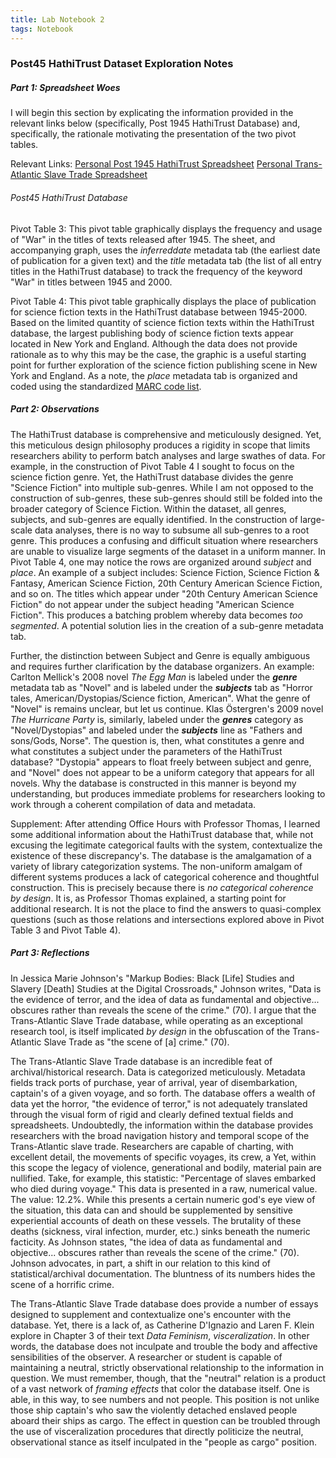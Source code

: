 ```yaml
---
title: Lab Notebook 2
tags: Notebook
---
```

### Post45 HathiTrust Dataset Exploration Notes
##### Part 1: Spreadsheet Woes
I will begin this section by explicating the information provided in the relevant links below (specifically, Post 1945 HathiTrust Database) and, specifically, the rationale motivating the presentation of the two pivot tables.

Relevant Links:
[Personal Post 1945 HathiTrust Spreadsheet](https://docs.google.com/spreadsheets/d/1amHrs3VCNm5jNxxeY4ehRwLyX8ltlBoyNyw2nnEOf34/edit?usp=sharing)
[Personal Trans-Atlantic Slave Trade Spreadsheet](https://docs.google.com/spreadsheets/d/1YokJTFsyprZ0_zMq7zOeLj34mN-zR-x7Sr4ccmzh4Y4/edit?usp=sharing)

###### Post45 HathiTrust Database
Pivot Table 3: This pivot table graphically displays the frequency and usage of "War" in the titles of texts released after 1945. The sheet, and accompanying graph, uses the *inferreddate* metadata tab (the earliest date of publication for a given text) and the *title* metadata tab (the list of all entry titles in the HathiTrust database) to track the frequency of the keyword "War" in titles between 1945 and 2000.

Pivot Table 4: This pivot table graphically displays the place of publication for science fiction texts in the HathiTrust database between 1945-2000. Based on the limited quantity of science fiction texts within the HathiTrust database, the largest publishing body of science fiction texts appear located in New York and England. Although the data does not provide rationale as to why this may be the case, the graphic is a useful starting point for further exploration of the science fiction publishing scene in New York and England. As a note, the *place* metadata tab is organized and coded using the standardized [MARC code list](https://www.loc.gov/marc/countries/countries_code.html). 

##### Part 2: Observations
The HathiTrust database is comprehensive and meticulously designed. Yet, this meticulous design philosophy produces a rigidity in scope that limits researchers ability to perform batch analyses and large swathes of data. For example, in the construction of Pivot Table 4 I sought to focus on the science fiction genre. Yet, the HathiTrust database divides the genre "Science Fiction" into multiple sub-genres. While I am not opposed to the construction of sub-genres, these sub-genres should still be folded into the broader category of Science Fiction. Within the dataset, all genres, subjects, and sub-genres are equally identified. In the construction of large-scale data analyses, there is no way to subsume all sub-genres to a root genre. This produces a confusing and difficult situation where researchers are unable to visualize large segments of the dataset in a uniform manner. In Pivot Table 4, one may notice the rows are organized around *subject* and *place*. An example of a subject includes: Science Fiction, Science Fiction & Fantasy, American Science Fiction, 20th Century American Science Fiction, and so on. The titles which appear under "20th Century American Science Fiction" do not appear under the subject heading "American Science Fiction". This produces a batching problem whereby data becomes *too segmented*.  A potential solution lies in the creation of a sub-genre metadata tab. 

Further, the distinction between Subject and Genre is equally ambiguous and requires further clarification by the database organizers. An example: Carlton Mellick's 2008 novel *The Egg Man* is labeled under the ***genre*** metadata tab as "Novel" and is labeled under the ***subjects*** tab as "Horror tales, American/Dystopias/Science fiction, American". What the genre of "Novel" is remains unclear, but let us continue. Klas Östergren's 2009 novel *The Hurricane Party* is, similarly, labeled under the ***genres*** category as "Novel/Dystopias" and labeled under the ***subjects*** line as "Fathers and sons/Gods, Norse". The question is, then, what constitutes a genre and what constitutes a subject under the parameters of the HathiTrust database? "Dystopia" appears to float freely between subject and genre, and "Novel" does not appear to be a uniform category that appears for all novels. Why the database is constructed in this manner is beyond my understanding, but produces immediate problems for researchers looking to work through a coherent compilation of data and metadata. 

Supplement: After attending Office Hours with Professor Thomas, I learned some additional information about the HathiTrust database that, while not excusing the legitimate categorical faults with the system, contextualize the existence of these discrepancy's. The database is the amalgamation of a variety of library categorization systems. The non-uniform amalgam of different systems produces a lack of categorical coherence and thoughtful construction. This is precisely because there is *no categorical coherence by design*. It is, as Professor Thomas explained, a starting point for additional research. It is not the place to find the answers to quasi-complex questions (such as those relations and intersections explored above in Pivot Table 3 and Pivot Table 4). 

##### Part 3: Reflections
In Jessica Marie Johnson's "Markup Bodies: Black [Life] Studies and Slavery [Death] Studies at the Digital Crossroads," Johnson writes, "Data is the evidence of terror, and the idea of data as fundamental and objective... obscures rather than reveals the scene of the crime." (70). I argue that the Trans-Atlantic Slave Trade database, while operating as an exceptional research tool, is itself implicated *by design* in the obfuscation of the Trans-Atlantic Slave Trade as "the scene of [a] crime." (70).

The Trans-Atlantic Slave Trade database is an incredible feat of archival/historical research. Data is categorized meticulously. Metadata fields track ports of purchase, year of arrival, year of disembarkation, captain's of a given voyage, and so forth. The database offers a wealth of data yet the horror, "the evidence of terror," is not adequately translated through the visual form of rigid and clearly defined textual fields and spreadsheets. Undoubtedly, the information within the database provides researchers with the broad navigation history and temporal scope of the Trans-Atlantic slave trade. Researchers are capable of charting, with excellent detail, the movements of specific voyages, its crew, a Yet, within this scope the legacy of violence, generational and bodily, material pain are nullified. Take, for example, this statistic: "Percentage of slaves embarked who died during voyage." This data is presented in a raw, numerical value. The value: 12.2%. While this presents a certain numeric god's eye view of the situation, this data can and should be supplemented by sensitive experiential accounts of death on these vessels. The brutality of these deaths (sickness, viral infection, murder, etc.) sinks beneath the numeric facticity. As Johnson states, "the idea of data as fundamental and objective... obscures rather than reveals the scene of the crime." (70). Johnson advocates, in part, a shift in our relation to this kind of statistical/archival documentation. The bluntness of its numbers hides the scene of a horrific crime.

The Trans-Atlantic Slave Trade database does provide a number of essays designed to supplement and contextualize one's encounter with the database. Yet, there is a lack of, as Catherine D'Ignazio and Laren F. Klein explore in Chapter 3 of their text *Data Feminism*, *visceralization*. In other words, the database does not inculpate and trouble the body and affective sensibilities of the observer. A researcher or student is capable of maintaining a neutral, strictly observational relationship to the information in question. We must remember, though, that the "neutral" relation is a product of a vast network of *framing effects* that color the database itself. One is able, in this way, to see numbers and not people. This position is not unlike those ship captain's who saw the violently detached enslaved people aboard their ships as cargo. The effect in question can be troubled through the use of visceralization procedures that directly politicize the neutral, observational stance as itself inculpated in the "people as cargo" position. 
